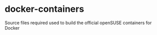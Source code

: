 docker-containers
=================

Source files required used to build the official openSUSE containers for Docker

